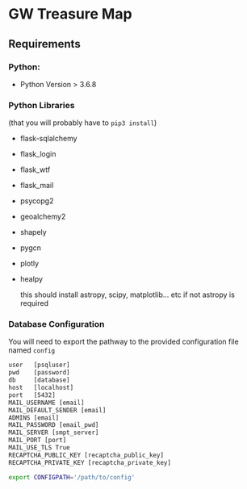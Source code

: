 # GW Treasure Map

## Requirements

### Python:
 * Python Version > 3.6.8
### Python Libraries
(that you will probably have to `pip3 install`)
 * flask-sqlalchemy
 * flask_login
 * flask_wtf
 * flask_mail
 * psycopg2
 * geoalchemy2
 * shapely
 * pygcn
 * plotly
 * healpy
 
   this should install astropy, scipy, matplotlib... etc
   if not astropy is required
   


### Database Configuration
You will need to export the pathway to the provided configuration file named `config`
```txt
user   [psqluser]
pwd    [password]
db     [database]
host   [localhost]
port   [5432]
MAIL_USERNAME [email]
MAIL_DEFAULT_SENDER [email]
ADMINS [email]
MAIL_PASSWORD [email_pwd]
MAIL_SERVER [smpt_server]
MAIL_PORT [port]
MAIL_USE_TLS True
RECAPTCHA_PUBLIC_KEY [recaptcha_public_key]
RECAPTCHA_PRIVATE_KEY [recaptcha_private_key]
```
```bash
export CONFIGPATH='/path/to/config'
```
